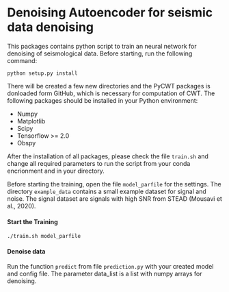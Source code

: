 # Denoising Autoencoder for seismic data denoising

This packages contains python script to train an neural network for denoising of seismological data.
Before starting, run the following command:
```
python setup.py install
```
There will be created a few new directories and the PyCWT packages is donloaded form GitHub,
which is necessary for computation of CWT.
The following packages should be installed in your Python environment:
 * Numpy
 * Matplotlib
 * Scipy
 * Tensorflow >= 2.0
 * Obspy 
 
After the installation of all packages, please check the file `train.sh` and change all
required parameters to run the script from your conda encrionment and in your directory.

Before starting the training, open the file `model_parfile` for the settings. The directory
`example_data` contains a small example dataset for signal and noise. 
The signal dataset are signals with high SNR from STEAD (Mousavi et al., 2020).

#### Start the Training
```
./train.sh model_parfile
```

#### Denoise data
Run the function `predict` from file `prediction.py` with your created model and
config file. The parameter data_list is a list with numpy arrays for denoising.